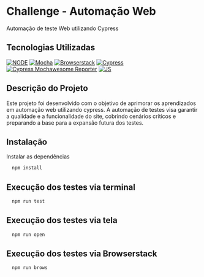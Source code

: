 # Challenge - Automação Web

Automação de teste Web utilizando Cypress

## Tecnologias Utilizadas

[![NODE](https://img.shields.io/badge/License-node-green.svg)](https://nodejs.org/en)
[![Mocha](https://img.shields.io/badge/license-mocha-red.svg)](https://mochajs.org/)
[![Browserstack](https://img.shields.io/badge/license-browserstack-orange.svg)](https://www.browserstack.com/)
[![Cypress](https://img.shields.io/badge/license-cypress-blue.svg)](https://www.cypress.io/)
[![Cypress Mochawesome Reporter](https://img.shields.io/badge/license-cypress-mochawesome-reporter-gree.svg)](https://www.npmjs.com/package/cypress-mochawesome-reporter)
[![JS](https://img.shields.io/badge/license-javascript-blue.svg)](https://developer.mozilla.org/en-US/docs/Web/JavaScript)

## Descrição do Projeto

Este projeto foi desenvolvido com o objetivo de aprimorar os aprendizados em automação web utilizando cypress. A automação de testes visa garantir a qualidade e a funcionalidade do site, cobrindo cenários críticos e preparando a base para a expansão futura dos testes.


## Instalação

Instalar as dependências

```bash
  npm install
```

## Execução dos testes via terminal

```bash
  npm run test
```

## Execução dos testes via tela

```bash
  npm run open
```

## Execução dos testes via Browserstack

```bash
  npm run brows
```